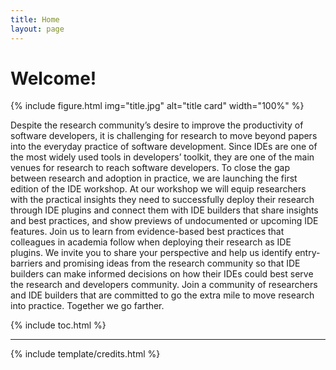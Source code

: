 ```yaml
---
title: Home
layout: page
---
```


# Welcome!

{% include figure.html img="title.jpg" alt="title card" width="100%" %}

Despite the research community’s desire to improve the productivity of software developers, it is challenging for research to move beyond papers into the everyday practice of software development. Since IDEs are one of the most widely used tools in developers’ toolkit, they are one of the main venues for research to reach software developers. To close the gap between research and adoption in practice, we are launching the first edition of the IDE workshop. At our workshop we will equip researchers with the practical insights they need to successfully deploy their research through IDE plugins and connect them with IDE builders that share insights and best practices, and show previews of undocumented or upcoming IDE features. Join us to learn from evidence-based best practices that colleagues in academia follow when deploying their research as IDE plugins. We invite you to share your perspective and help us identify entry-barriers and promising ideas from the research community so that IDE builders can make informed decisions on how their IDEs could best serve the research and developers community. Join a community of researchers and IDE builders that are committed to go the extra mile to move research into practice. Together we go farther.

{% include toc.html %}

------

{% include template/credits.html %}

